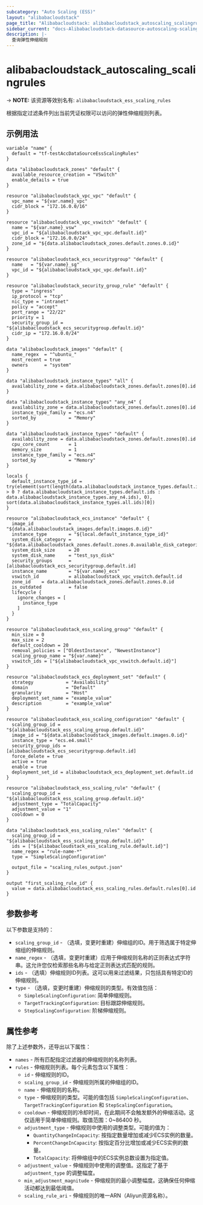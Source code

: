```yaml
---
subcategory: "Auto Scaling (ESS)"
layout: "alibabacloudstack"
page_title: "Alibabacloudstack: alibabacloudstack_autoscaling_scalingrules"
sidebar_current: "docs-Alibabacloudstack-datasource-autoscaling-scalingrules"
description: |- 
  查询弹性伸缩规则
---
```


# alibabacloudstack_autoscaling_scalingrules
-> **NOTE:** 该资源等效别名有: `alibabacloudstack_ess_scaling_rules`

根据指定过滤条件列出当前凭证权限可以访问的弹性伸缩规则列表。

## 示例用法

```hcl
variable "name" {
  default = "tf-testAccDataSourceEssScalingRules"
}

data "alibabacloudstack_zones" "default" {
  available_resource_creation = "VSwitch"
  enable_details = true
}

resource "alibabacloudstack_vpc_vpc" "default" {
  vpc_name = "${var.name}_vpc"
  cidr_block = "172.16.0.0/16"
}

resource "alibabacloudstack_vpc_vswitch" "default" {
  name = "${var.name}_vsw"
  vpc_id = "${alibabacloudstack_vpc_vpc.default.id}"
  cidr_block = "172.16.0.0/24"
  zone_id = "${data.alibabacloudstack_zones.default.zones.0.id}"
}

resource "alibabacloudstack_ecs_securitygroup" "default" {
  name   = "${var.name}_sg"
  vpc_id = "${alibabacloudstack_vpc_vpc.default.id}"
}

resource "alibabacloudstack_security_group_rule" "default" {
  type = "ingress"
  ip_protocol = "tcp"
  nic_type = "intranet"
  policy = "accept"
  port_range = "22/22"
  priority = 1
  security_group_id = "${alibabacloudstack_ecs_securitygroup.default.id}"
  cidr_ip = "172.16.0.0/24"
}

data "alibabacloudstack_images" "default" {
  name_regex  = "^ubuntu_"
  most_recent = true
  owners      = "system"
}

data "alibabacloudstack_instance_types" "all" {
  availability_zone = data.alibabacloudstack_zones.default.zones[0].id
}

data "alibabacloudstack_instance_types" "any_n4" {
  availability_zone = data.alibabacloudstack_zones.default.zones[0].id
  instance_type_family = "ecs.n4"
  sorted_by            = "Memory"
}

data "alibabacloudstack_instance_types" "default" {
  availability_zone = data.alibabacloudstack_zones.default.zones[0].id
  cpu_core_count       = 1
  memory_size          = 1
  instance_type_family = "ecs.n4"
  sorted_by            = "Memory"
}

locals {
  default_instance_type_id = try(element(sort(length(data.alibabacloudstack_instance_types.default.instance_types) > 0 ? data.alibabacloudstack_instance_types.default.ids : data.alibabacloudstack_instance_types.any_n4.ids), 0), sort(data.alibabacloudstack_instance_types.all.ids)[0])
}

resource "alibabacloudstack_ecs_instance" "default" {
  image_id             = "${data.alibabacloudstack_images.default.images.0.id}"
  instance_type        = "${local.default_instance_type_id}"
  system_disk_category = "${data.alibabacloudstack_zones.default.zones.0.available_disk_categories.0}"
  system_disk_size     = 20
  system_disk_name     = "test_sys_disk"
  security_groups      = [alibabacloudstack_ecs_securitygroup.default.id]
  instance_name        = "${var.name}_ecs"
  vswitch_id           = alibabacloudstack_vpc_vswitch.default.id
  zone_id    = data.alibabacloudstack_zones.default.zones.0.id
  is_outdated          = false
  lifecycle {
    ignore_changes = [
      instance_type
    ]
  }
}

resource "alibabacloudstack_ess_scaling_group" "default" {
  min_size = 0
  max_size = 2
  default_cooldown = 20
  removal_policies = ["OldestInstance", "NewestInstance"]
  scaling_group_name = "${var.name}"
  vswitch_ids = ["${alibabacloudstack_vpc_vswitch.default.id}"]
}

resource "alibabacloudstack_ecs_deployment_set" "default" {
  strategy            = "Availability"
  domain              = "Default"
  granularity         = "Host"
  deployment_set_name = "example_value"
  description         = "example_value"
}

resource "alibabacloudstack_ess_scaling_configuration" "default" {
  scaling_group_id = "${alibabacloudstack_ess_scaling_group.default.id}"
  image_id = "${data.alibabacloudstack_images.default.images.0.id}"
  instance_type = "ecs.e4.small"
  security_group_ids = [alibabacloudstack_ecs_securitygroup.default.id]
  force_delete = true
  active = true
  enable = true
  deployment_set_id = alibabacloudstack_ecs_deployment_set.default.id
}

resource "alibabacloudstack_ess_scaling_rule" "default" {
  scaling_group_id = "${alibabacloudstack_ess_scaling_group.default.id}"
  adjustment_type = "TotalCapacity"
  adjustment_value = "1"
  cooldown = 0
}

data "alibabacloudstack_ess_scaling_rules" "default" {
  scaling_group_id = "${alibabacloudstack_ess_scaling_group.default.id}"
  ids = ["${alibabacloudstack_ess_scaling_rule.default.id}"]
  name_regex = "rule-name-*"
  type = "SimpleScalingConfiguration"

  output_file = "scaling_rules_output.json"
}

output "first_scaling_rule_id" {
  value = data.alibabacloudstack_ess_scaling_rules.default.rules[0].id
}
```

## 参数参考

以下参数是支持的：

* `scaling_group_id` - （选填，变更时重建）伸缩组的ID。用于筛选属于特定伸缩组的伸缩规则。
* `name_regex` - （选填，变更时重建）应用于伸缩规则名称的正则表达式字符串。这允许您仅检索那些名称与给定正则表达式匹配的规则。
* `ids` - （选填）伸缩规则ID列表。这可以用来过滤结果，只包括具有特定ID的伸缩规则。
* `type` - （选填，变更时重建）伸缩规则的类型。有效值包括：
  - `SimpleScalingConfiguration`: 简单伸缩规则。
  - `TargetTrackingConfiguration`: 目标跟踪伸缩规则。
  - `StepScalingConfiguration`: 阶梯伸缩规则。

## 属性参考

除了上述参数外，还导出以下属性：

* `names` - 所有匹配指定过滤器的伸缩规则的名称列表。
* `rules` - 伸缩规则列表。每个元素包含以下属性：
  * `id` - 伸缩规则的ID。
  * `scaling_group_id` - 伸缩规则所属的伸缩组的ID。
  * `name` - 伸缩规则的名称。
  * `type` - 伸缩规则的类型。可能的值包括 `SimpleScalingConfiguration`、`TargetTrackingConfiguration` 和 `StepScalingConfiguration`。
  * `cooldown` - 伸缩规则的冷却时间，在此期间不会触发额外的伸缩活动。这仅适用于简单伸缩规则。取值范围：0~86400 秒。
  * `adjustment_type` - 伸缩规则中使用的调整类型。可能的值为：
    - `QuantityChangeInCapacity`: 按指定数量增加或减少ECS实例的数量。
    - `PercentChangeInCapacity`: 按指定百分比增加或减少ECS实例的数量。
    - `TotalCapacity`: 将伸缩组中的ECS实例总数设置为指定值。
  * `adjustment_value` - 伸缩规则中使用的调整值。这指定了基于 `adjustment_type` 的调整幅度。
  * `min_adjustment_magnitude` - 伸缩规则的最小调整幅度。这确保任何伸缩活动都达到最低阈值。
  * `scaling_rule_ari` - 伸缩规则的唯一ARN（Aliyun资源名称）。
